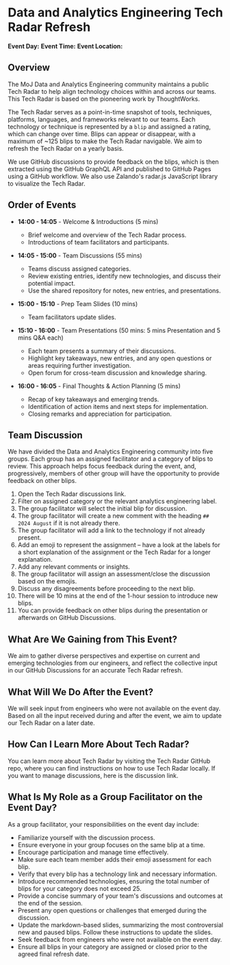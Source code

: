 # Data and Analytics Engineering Tech Radar Refresh

**Event Day:** 
**Event Time:** 
**Event Location:**

## Overview

The MoJ Data and Analytics Engineering community maintains a public Tech Radar to help align technology choices within and across our teams. This Tech Radar is based on the pioneering work by ThoughtWorks.

The Tech Radar serves as a point-in-time snapshot of tools, techniques, platforms, languages, and frameworks relevant to our teams. Each technology or technique is represented by a `blip` and assigned a rating, which can change over time. Blips can appear or disappear, with a maximum of ~125 blips to make the Tech Radar navigable. We aim to refresh the Tech Radar on a yearly basis.

We use GitHub discussions to provide feedback on the blips, which is then extracted using the GitHub GraphQL API and published to GitHub Pages using a GitHub workflow. We also use Zalando's radar.js JavaScript library to visualize the Tech Radar.

## Order of Events

- **14:00 - 14:05** - Welcome & Introductions (5 mins)  
  - Brief welcome and overview of the Tech Radar process.  
  - Introductions of team facilitators and participants.  

- **14:05 - 15:00** - Team Discussions (55 mins)  
  - Teams discuss assigned categories.  
  - Review existing entries, identify new technologies, and discuss their potential impact.  
  - Use the shared repository for notes, new entries, and presentations.  

- **15:00 - 15:10** - Prep Team Slides (10 mins)  
  - Team facilitators update slides.  

- **15:10 - 16:00** - Team Presentations (50 mins: 5 mins Presentation and 5 mins Q&A each)  
  - Each team presents a summary of their discussions.  
  - Highlight key takeaways, new entries, and any open questions or areas requiring further investigation.  
  - Open forum for cross-team discussion and knowledge sharing.  

- **16:00 - 16:05** - Final Thoughts & Action Planning (5 mins)  
  - Recap of key takeaways and emerging trends.  
  - Identification of action items and next steps for implementation.  
  - Closing remarks and appreciation for participation.

## Team Discussion

We have divided the Data and Analytics Engineering community into five groups. Each group has an assigned facilitator and a category of blips to review. This approach helps focus feedback during the event, and, progressively, members of other group will have the opportunity to provide feedback on other blips.

1. Open the Tech Radar discussions link.
2. Filter on assigned category or the relevant analytics engineering label.
3. The group facilitator will select the initial blip for discussion.
4. The group facilitator will create a new comment with the heading `## 2024 August` if it is not already there.
5. The group facilitator will add a link to the technology if not already present.
6. Add an emoji to represent the assignment – have a look at the labels for a short explanation of the assignment or the Tech Radar for a longer explanation.
7. Add any relevant comments or insights.
8. The group facilitator will assign an assessment/close the discussion based on the emojis.
9. Discuss any disagreements before proceeding to the next blip.
10. There will be 10 mins at the end of the 1-hour session to introduce new blips.
11. You can provide feedback on other blips during the presentation or afterwards on GitHub Discussions.

## What Are We Gaining from This Event?

We aim to gather diverse perspectives and expertise on current and emerging technologies from our engineers, and reflect the collective input in our GitHub Discussions for an accurate Tech Radar refresh.

## What Will We Do After the Event?

We will seek input from engineers who were not available on the event day. Based on all the input received during and after the event, we aim to update our Tech Radar on a later date.

## How Can I Learn More About Tech Radar?

You can learn more about Tech Radar by visiting the Tech Radar GitHub repo, where you can find instructions on how to use Tech Radar locally. If you want to manage discussions, here is the discussion link.

## What Is My Role as a Group Facilitator on the Event Day?
As a group facilitator, your responsibilities on the event day include:
- Familiarize yourself with the discussion process.
- Ensure everyone in your group focuses on the same blip at a time.
- Encourage participation and manage time effectively.
- Make sure each team member adds their emoji assessment for each blip.
- Verify that every blip has a technology link and necessary information.
- Introduce recommended technologies, ensuring the total number of blips for your category does not exceed 25.
- Provide a concise summary of your team's discussions and outcomes at the end of the session.
- Present any open questions or challenges that emerged during the discussion.
- Update the markdown-based slides, summarizing the most controversial new and paused blips. Follow these instructions to update the slides.
- Seek feedback from engineers who were not available on the event day.
- Ensure all blips in your category are assigned or closed prior to the agreed final refresh date.
